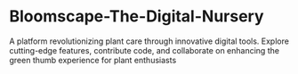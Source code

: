 # Bloomscape-The-Digital-Nursery
A platform revolutionizing plant care through innovative digital tools. Explore cutting-edge features, contribute code, and collaborate on enhancing the green thumb experience for plant enthusiasts
